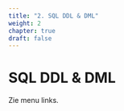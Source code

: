 ```yaml
---
title: "2. SQL DDL & DML"
weight: 2
chapter: true
draft: false
---
```


# SQL DDL & DML

Zie menu links.

